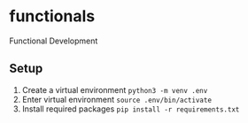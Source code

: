 # functionals
Functional Development

## Setup
1. Create a virtual environment `python3 -m venv .env`
2. Enter virtual environment `source .env/bin/activate`
3. Install required packages `pip install -r requirements.txt`

